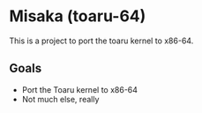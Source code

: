 # Misaka (toaru-64)

This is a project to port the toaru kernel to x86-64.

## Goals

- Port the Toaru kernel to x86-64
- Not much else, really
